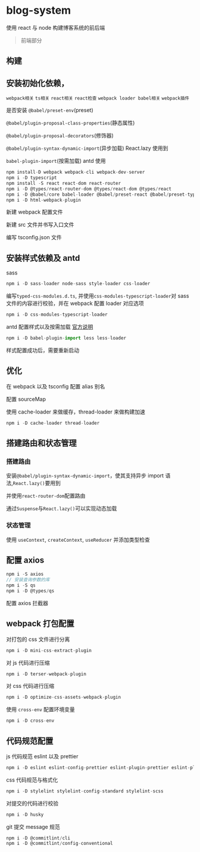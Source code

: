 # blog-system

使用 react 与 node 构建博客系统的前后端

> 前端部分

## 构建

## 安装初始化依赖，

`webpack相关` `ts相关` `react相关` `react检查` `webpack loader babel相关` `webpack插件`

是否安装 `@babel/preset-env`(preset)

`@babel/plugin-proposal-class-properties`(静态属性)

`@babel/plugin-proposal-decorators`(修饰器)

`@babel/plugin-syntax-dynamic-import`(异步加载) React.lazy 使用到

`babel-plugin-import`(按需加载) antd 使用

```js
npm install-D webpack webpack-cli webpack-dev-server
npm i -D typescript
npm install -S react react-dom react-router
npm i -D @types/react-router-dom @types/react-dom @types/react
npm i -D @babel/core babel-loader @babel/preset-react @babel/preset-typescript
npm i -D html-webpack-plugin
```

新建 webpack 配置文件

新建 src 文件并书写入口文件

编写 tsconfig.json 文件

## 安装样式依赖及 antd

sass

```js
npm i -D sass-loader node-sass style-loader css-loader
```

编写`typed-css-modules.d.ts`, 并使用`css-modules-typescript-loader`对 sass 文件的内容进行校验，并在 webpack 配置 loader 对应选项

```js
npm i -D css-modules-typescript-loader
```

antd 配置样式以及按需加载 [官方说明](https://ant.design/docs/react/getting-started-cn#%E6%8C%89%E9%9C%80%E5%8A%A0%E8%BD%BD)

```js
npm i -D babel-plugin-import less less-loader
```

样式配置成功后，需要重新启动

## 优化

在 webpack 以及 tsconfig 配置 alias 别名

配置 sourceMap

使用 cache-loader 来做缓存，thread-loader 来做构建加速

```js
npm i -D cache-loader thread-loader
```

## 搭建路由和状态管理

### 搭建路由

安装`@babel/plugin-syntax-dynamic-import`，使其支持异步 import 语法,`React.lazy()`要用到

并使用`react-router-dom`配置路由

通过`Suspense`与`React.lazy()`可以实现动态加载

### 状态管理

使用 `useContext`, `createContext`, `useReducer` 并添加类型检查

## 配置 axios

```js
npm i -S axios
// 安装查询参数的库
npm i -S qs
npm i -D @types/qs
```

配置 axios 拦截器

## webpack 打包配置

对打包的 css 文件进行分离

```js
npm i -D mini-css-extract-plugin
```

对 js 代码进行压缩

```js
npm i -D terser-webpack-plugin
```

对 css 代码进行压缩

```js
npm i -D optimize-css-assets-webpack-plugin
```

使用 `cross-env` 配置环境变量

```js
npm i -D cross-env
```

## 代码规范配置

js 代码规范 eslint 以及 prettier

```js
npm i -D eslint eslint-config-prettier eslint-plugin-prettier eslint-plugin-react @typescript-eslint/eslint-plugin @typescript-eslint/parser prettier
```

css 代码规范与格式化

```js
npm i -D stylelint stylelint-config-standard stylelint-scss
```

对提交的代码进行校验

```js
npm i -D husky
```

git 提交 message 规范

```js
npm i -D @commitlint/cli
npm i -D @commitlint/config-conventional
```
